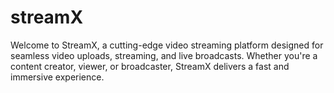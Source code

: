 # streamX
Welcome to StreamX, a cutting-edge video streaming platform designed for seamless video uploads, streaming, and live broadcasts. Whether you're a content creator, viewer, or broadcaster, StreamX delivers a fast and immersive experience.
